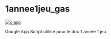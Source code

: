 # 1annee1jeu_gas
[![clasp](https://img.shields.io/badge/built%20with-clasp-4285f4.svg)](https://github.com/google/clasp)

Google App Script utilisé pour le doc 1 année 1 jeu
